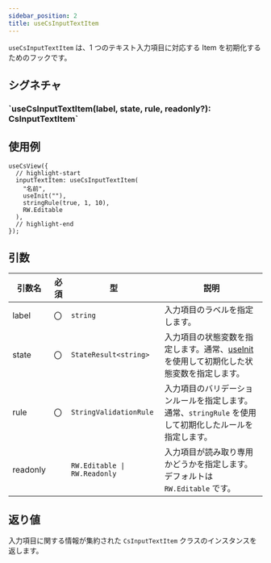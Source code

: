 ```yaml
---
sidebar_position: 2
title: useCsInputTextItem
---
```


`useCsInputTextItem` は、1 つのテキスト入力項目に対応する Item を初期化するためのフックです。

## シグネチャ

<h3>`useCsInputTextItem(label, state, rule, readonly?): CsInputTextItem`</h3>

## 使用例

```tsx
useCsView({
  // highlight-start
  inputTextItem: useCsInputTextItem(
    "名前",
    useInit(""),
    stringRule(true, 1, 10),
    RW.Editable
  ),
  // highlight-end
});
```

## 引数

| 引数名   | 必須 | 型                           | 説明                                                                                                                               |
| -------- | ---- | ---------------------------- | ---------------------------------------------------------------------------------------------------------------------------------- |
| label    | 〇   | `string`                     | 入力項目のラベルを指定します。 　                                                                                                  |
| state    | 〇   | `StateResult<string>`        | 入力項目の状態変数を指定します。通常、[useInit](../default-value-preference/useInit.md) を使用して初期化した状態変数を指定します。 |
| rule     | 〇   | `StringValidationRule`       | 入力項目のバリデーションルールを指定します。 通常、`stringRule` を使用して初期化したルールを指定します。                           |
| readonly |      | `RW.Editable \| RW.Readonly` | 入力項目が読み取り専用かどうかを指定します。デフォルトは `RW.Editable` です。 　                                                   |

## 返り値

入力項目に関する情報が集約された `CsInputTextItem` クラスのインスタンスを返します。
